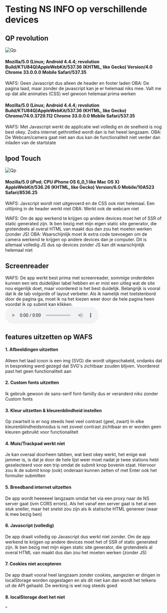 # Testing NS INFO op verschillende devices

## QP revolution
![Qp](./images/QP.jpg)
#### Mozilla/5.0 (Linux; Android 4.4.4; revolution Build/KTU84Q)AppleWebKit/537.36 (KHTML, like Gecko) Version/4.0 Chrome 33.0.0.0 Mobile Safari/537.35
WAFS: Geen Javascript dus alleen de header en footer laden
OBA: De pagina laad, maar zonder de javascript kan je er helemaal niks mee. Valt me op dat alle animaties (CSS) wel gewoon helemaal prima werken
#### Mozilla/5.0 (Linux; Android 4.4.4; revolution Build/KTU84Q)AppleWebKit/537.36 (KHTML, like Gecko) Chrome/74.0.3729.112 Chrome 33.0.0.0 Mobile Safari/537.35
WAFS: Met Javascript werkt de applicatie wel volledig en de snelheid is nog best okey. Zodra internet gethrottled wordt dan is het heeel langzaam.
OBA: De Webcam/camera gaat niet aan dus kan de functionaliteit niet verder dan inladen van de startstate

## Ipod Touch
![Qp](./images/ipod.jpg)
#### Mozilla/5.0 (iPod; CPU iPhone OS 6_0_1 like Mac OS X) AppleWebKit/536.26 (KHTML, like Gecko) Version/6.0 Mobile/10A523 Safari/8536.25
WAFS: Javscript wordt niet uitgevoerd en de CSS ook niet helemaal. Een uitlijning in de header werkt niet
OBA: Werkt ook de webcam niet

WAFS: Om de app werkend te krijgen op andere devices moet het of SSR of static generated zijn. Ik ben bezig met mijn eigen static site generator, die grotendeels al overal HTML van maakt dus dan zou het moeten werken (zonder JS)
OBA: Waarschijnlijk moet ik extra code toevoegen om de camera werkend te krijgen op andere devices dan je computer. Dit is allemaal volledig JS dus op devices zonder JS kan dit waarschijnlijk helemaal niet

## Screenreader
WAFS: De app werkt best prima met screenreader, sommige onderdelen kunnen een iets duidelijker label hebben en er mist een uitleg wat de site nou eigenlijk doet, maar voorderest is het best duidelijk.
Belangrijk is vooral dat ik de tab volgorde of layout verbeter. Als ik namelijk met toetstenbord door de pagina ga, moet ik na het kiezen weer door de hele pagina heen voordat ik op submit kan klikken.
![Audio of screenrecorder](./audio/screenrecorder.wav)

## features uitzetten op WAFS
#### 1. Afbeeldingen uitzetten
Alleen het laad icoon is een img (SVG) die wordt uitgeschakeld, ondanks dat in bespreking werd gezegd dat SVG's zichtbaar zouden blijven. Voorderest past het geen functionaliteit aan
#### 2. Custom fonts uitzetten
Ik gebruik gewoon de sans-serif font-familly dus er veranderd niks zonder Custom fonts
#### 3. Kleur uitzetten & kleurenblindheid instellen
Op zwartwit is er nog steeds heel veel contrast (geel, zwart)
In elke kleurenblindheidsmodus is net zoveel contrast zichtbaar en er worden geen kleuren gebruikt voor functionaliteit
#### 4. Muis/Trackpad werkt niet
Je kan overaal doorheen tabben, wat best okey werkt, het enige wat jammer is, is dat je door de hele lijst weer moet nadat je twee stations hebt geselecteerd voor een trip omdat de submit knop bovenin staat. Hiervoor zou ik de submit knop (ook) onderaan kunnen zetten of met Enter ook het formulier submitten
#### 5. Breedband internet uitzetten
De app wordt heeeeeel langzaam omdat het via een proxy naar de NS server gaat (ivm CORS errors). Als het vanaf een server gaat is het al een stuk sneller, maar het snelst zou zijn als ik statische HTML genereer (waar ik mee bezig ben)
#### 6. Javascript (volledig)
De app draait volledig op Javascript dus werkt niet zonder.
 Om de app werkend te krijgen op andere devices moet het of SSR of static generated zijn. Ik ben bezig met mijn eigen static site generator, die grotendeels al overal HTML van maakt dus dan zou het moeten werken (zonder JS)
#### 7. Cookies niet accepteren
De app draait vooral heel langzaam zonder cookies, aangezien er dingen in localStorage worden opgeslagen en als dit niet kan dan wordt het telkens uit de API gehaald.
De werking is wel nog steeds goed
#### 8. localStorage doet het niet
^
